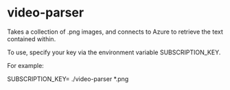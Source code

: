 # video-parser

Takes a collection of .png images, and connects to Azure to retrieve the text contained within.

To use, specify your key via the environment variable SUBSCRIPTION_KEY.

For example:

SUBSCRIPTION_KEY=<key> ./video-parser *.png
